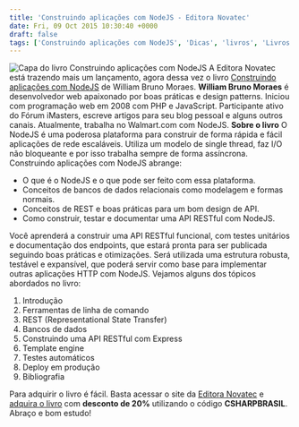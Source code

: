 ```yaml
---
title: 'Construindo aplicações com NodeJS - Editora Novatec'
date: Fri, 09 Oct 2015 10:30:40 +0000
draft: false
tags: ['Construindo aplicações com NodeJS', 'Dicas', 'livros', 'Livros', 'MongoDB', 'NodeJS', 'Novatec Editora', 'Resenhas', 'REST', 'RESTful', 'William Bruno Moraes']
---
```


![Capa do livro Construindo aplicações com NodeJS](/wp-content/uploads/2015/10/capa_construindo_aplicacoes_com_NodeJS.jpg) A Editora Novatec está trazendo mais um lançamento, agora dessa vez o livro [Construindo aplicações com NodeJS](http://www.novatec.com.br/livros/nodejs/) de William Bruno Moraes. **William Bruno Moraes** é desenvolvedor web apaixonado por boas práticas e design patterns. Iniciou com programação web em 2008 com PHP e JavaScript. Participante ativo do Fórum iMasters, escreve artigos para seu blog pessoal e alguns outros canais. Atualmente, trabalha no Walmart.com com NodeJS. **Sobre o livro** O NodeJS é uma poderosa plataforma para construir de forma rápida e fácil aplicações de rede escaláveis. Utiliza um modelo de single thread, faz I/O não bloqueante e por isso trabalha sempre de forma assíncrona. Construindo aplicações com NodeJS abrange:

*   O que é o NodeJS e o que pode ser feito com essa plataforma.
*   Conceitos de bancos de dados relacionais como modelagem e formas normais.
*   Conceitos de REST e boas práticas para um bom design de API.
*   Como construir, testar e documentar uma API RESTful com NodeJS.

Você aprenderá a construir uma API RESTful funcional, com testes unitários e documentação dos endpoints, que estará pronta para ser publicada seguindo boas práticas e otimizações. Será utilizada uma estrutura robusta, testável e expansível, que poderá servir como base para implementar outras aplicações HTTP com NodeJS. Vejamos alguns dos tópicos abordados no livro:

1.  Introdução
2.  Ferramentas de linha de comando
3.  REST (Representational State Transfer)
4.  Bancos de dados
5.  Construindo uma API RESTful com Express
6.  Template engine
7.  Testes automáticos
8.  Deploy em produção
9.  Bibliografia

Para adquirir o livro é fácil. Basta acessar o site da [Editora Novatec](http://www.novatec.com.br/) e [adquira o livro](http://www.novatec.com.br/livros/nodejs/) com **desconto de 20%** utilizando o código **CSHARPBRASIL**. Abraço e bom estudo!